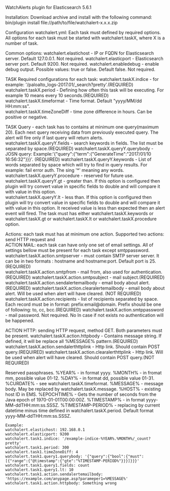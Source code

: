 WatchAlerts plugin for Elasticsearch 5.6.1

Installation:
Download archive and install with the following command:
	bin/plugin install file://path/to/file/watchalert-x.x.x.zip

Configuration watchalert.yml:
Each task must defined by required options. All options for each task must be started with watchalert.taskX, where X is a number of task.

Common options:
	watchalert.elastichost - IP or FQDN for Elasticsearch server. Default 127.0.0.1. Not required.
	watchalert.elasticport - Elasticsearch server port. Default 9200. Not required.
	watchalert.enabledebug - enable debug output. Possible values: true or false. Default false. Not required.

TASK Required configurations for each task:	
	watchalert.taskX.indice - for example: '/paloalto_logs-2017.01/_search?pretty'.(REQUIRED)
	watchalert.taskX.period - Defining how often this task will be executing. For example 10 means every 10 seconds.(REQUIRED)
	watchalert.taskX.timeformat - Time format. Default "yyyy/MM/dd HH:mm:ss".	
	watchalert.taskX.timeZoneDiff - time zone difference in hours. Can be positive or negative. 

TASK Query 	- each task has to contains at minimum one query(maximum 20). Each next query receiving data from previously executed query. The alert will fire only if last query will return alerts.  
	watchalert.taskX.queryY.fields - search keywords in fields. The list must be separated by space.(REQUIRED)
	watchalert.taskX.queryY.querybody - JOSN query: Example:'{"query":{"term":{"GenerateTime":"2017/01/10 16:56:32"}}}'. (REQUIRED)
	watchalert.taskX.queryY.keywords - List of words separated by space which will try to find in query results. For example: fail error auth. The sing '*' meaning any words.
	watchalert.taskX.queryY.procedure - reserved for future use.
	watchalert.taskX.queryY.gt - greater than. If this option is configured then plugin will try  convert value in specific fields to double and will compare it with value in this option.   
	watchalert.taskX.queryY.lt - less than. If this option is configured then plugin will try convert value in specific fields to double and will compare it with value in this option. It received value is less than expected then an alert event will fired.
	The task must has either watchalert.taskX.keywords or watchalert.taskX.gt or watchalert.taskX.lt or watchalert.taskX.procedure option.
  
	  
Actions: each task must has at minimum one action. Supported two actions: send HTTP request and  	
ACTION MAIL: each task can have only one set of email settings. All of settings bellow must be present for each task except smtppassword.
	watchalert.taskX.action.smtpserver	- must contain SMTP server server. It can be in two formats : hostname and hostname:port. Default port is 25.(REQUIRED)   
	watchalert.taskX.action.smtpfrom - mail from, also used for authentication.(REQUIRED)
	watchalert.taskX.action.smtpsubject - mail subject.(REQUIRED)
	watchalert.taskX.action.sendalertemailbody - email body about alert. (REQUIRED)
	watchalert.taskX.action.clearalertemailbody - email body about alert.  Will be used  when alert will have cleared. (NOT REQUIRED)
	watchalert.taskX.action.recipients - list of recipients separated by space. Each record must be in format: prefix:email@domain. Prefix should be one of following: to, cc,  bcc.(REQUIRED)
	watchalert.taskX.action.smtppassword - mail password. Not required. No  In case if not exists no authentication will be happened.
		
ACTION HTTP: sending HTTP request, method GET. Both parameters must be present.
	watchalert.taskX.action.httpbody - Contains message string. If defined, it will be replace all %MESSAGE% pattern.(REQUIRED)
	watchalert.taskX.action.sendalerthttplink - Http link. Should contain POST query.(REQUIRED)
	watchalert.taskX.action.clearalerthttplink - Http link. Will be used  when alert will have cleared. Should contain POST query.(NOT REQUIRED)
	

Reserved passphrases.
	%YEAR% - in format yyyy.
	%MONTH%  - in fromat mm, possible value 01-12.
	%DAY% - in format dd, possible value 01-31.
	%CURDATE% - see watchalert.taskX.timeformat.
	%MESSAGE% - message body. May be replaced by watchalert.taskX.message.
	%HOST% - existing host ID in EMS.
	%EPOCHTIME% - Gets the number of seconds from the Java epoch of 1970-01-01T00:00:00Z.
	%TIMESTAMP% - in format  yyyy-MM-ddTHH:mm:ss.SSSZ.
	%TIMESTAMP-PERIOD% - replacing by current datetime minus time defined in watchalert.taskX.period. Default format yyyy-MM-ddTHH:mm:ss.SSSZ.
	
	Example:
	watchalert.elastichost: 192.168.0.1
	watchalert.elasticport: 9200
	watchalert.task1.indice: '/example-indice-%YEAR%.%MONTH%/_count?pretty'
	watchalert.task1.period: 300
	watchalert.task1.timeZoneDiff: 4
	watchalert.task1.query1.querybody: '{"query":{"bool":{"must":[{"range":{"@timestamp":{"gte":"%TIMESTAMP-PERIOD%"}}}]}}}'
	watchalert.task1.query1.fields: count
	watchalert.task1.query1.lt: 10
	watchalert.task1.action.sendalertemailbody: 'https://example.com/anypage.asp?parameper1=%MESSAGE%'
	watchalert.task1.action.httpbody: Something wrong
	 
